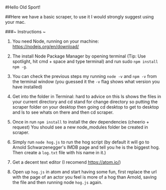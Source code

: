 #Hello Old Sport!

##Here we have a basic scraper, to use it I would strongly suggest using your mac.

###~ Instructions ~

1. You need Node, running on your machine: https://nodejs.org/en/download/

2. The install Node Package Manager by opening terminal (Tip: Use spotlight, hit cmd + space and type terminal) and run sudo `npm install npm -g`.

3. You can check the previous steps my running `node -v` and `npm -v` from the terminal window (you guessed it the `-v` flag shows what version you have installed)

4. Get into the folder in Terminal: hard to advice on this ls shows the files in your current directory and cd stand for change directory so putting the scraper folder on your desktop then going cd desktop to get to desktop and ls to see whats on there and then cd scraper.

5. Once in run `npm install` to install the dev dependencies (cheerio + request) You should see a new node_modules folder be created in scraper.

6. Simply run `node hog.js` to run the hog script (by default it will go to Arnold Schwarzenegger's IMDB page and tell you he is the biggest hog. Then create a `log.txt` file with his name in it.)

7. Get a decent text editor (I recomend https://atom.io/)

8. Open up `hog.js` in atom and start having some fun, first replace the url with the page of an actor you feel is more of a hog than Arnold, saving the file and then running node `hog.js` again.
